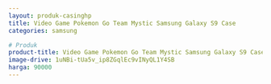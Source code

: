 ```yaml
---
layout: produk-casinghp
title: Video Game Pokemon Go Team Mystic Samsung Galaxy S9 Case
categories: samsung

# Produk
product-title: Video Game Pokemon Go Team Mystic Samsung Galaxy S9 Case
image-drive: 1uNBi-tUa5v_ip8ZGqlEc9vINyQL1Y4SB
harga: 90000
---
```

